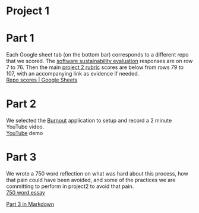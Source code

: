 # Project 1

# Part 1
Each Google sheet tab (on the bottom bar) corresponds to a different repo that we scored. The [software sustainability evaluation](https://docs.google.com/forms/d/e/1FAIpQLSf0ccsVdN-nXJCHLluJ-hANZlp8rDKgprJa0oTYiLZSDxh3DA/viewform) responses are on row 7 to 76. Then the main [project 2 rubric](https://github.com/txt/se23/blob/main/docs/project2.md#grading-rubric) scores are below from rows 79 to 107, with an accompanying link as evidence if needed.  
[Repo scores | Google Sheets](https://docs.google.com/spreadsheets/d/1k7aDRaijF7GUKoOd_JpLm3XYWhbxuLzf1R5azFPvWFc/edit?usp=sharing)

# Part 2
We selected the [Burnout](https://github.com/deekay2310/calorieApp_server) application to setup and record a 2 minute YouTube video.  
[YouTube](https://www.youtube.com/watch?v=x8Aj-NTYrD4&ab_channel=XiaochunL) demo

# Part 3
We wrote a 750 word reflection on what was hard about this process, how that pain could have been avoided, and some of the practices we are committing to perform in project2 to avoid that pain.  
[750 word essay](https://docs.google.com/document/d/12N-eBPFHQsOPJJgfkl7MiWeZiXboi19icvNDU6gYk-4/edit)

[Part 3 in Markdown](./part3.md)


